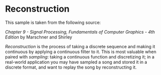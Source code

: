 # Reconstruction
This sample is taken from the following source:

*Chapter 9 - Signal Processing, Fundamentals of Computer Graphics - 4th Edition* by Marschner and Shirley

*Reconstruction* is the process of taking a discrete sequence and making it continuous by applying a continuous
filter to it. This is most valuable when paired with *sampling*: taking a continuous function and discretizing
it; in a real-world application you may have sampled a song and stored it in a discrete format, and want to
replay the song by reconstructing it.
